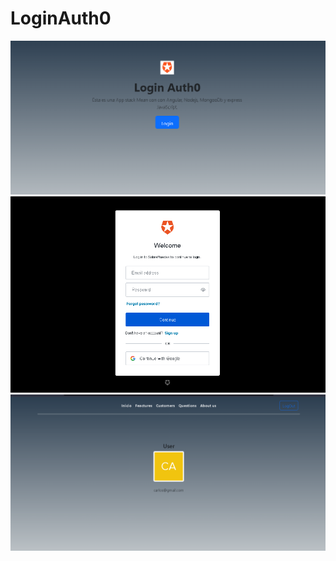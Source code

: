 # LoginAuth0

![Preview 1](./src/assets/img/preview1.png)
![Preview 2](./src/assets/img/preview2.png)
![Preview 3](./src/assets/img/preview3.png)
